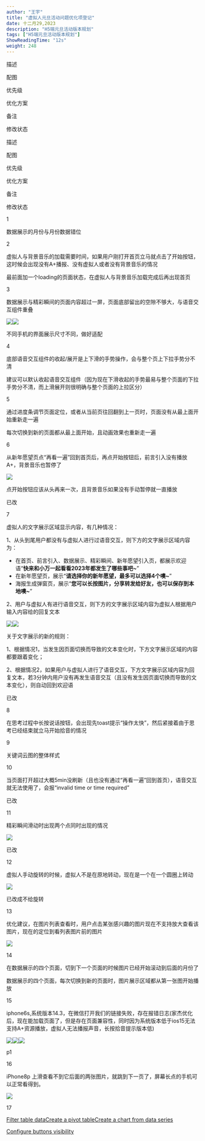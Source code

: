 ```yaml
---
author: "王宇"
title: "虚拟人元旦活动问题优化项登记"
date: 十二月29,2023
description: "H5端元旦活动版本规划"
tags: ["H5端元旦活动版本规划"]
ShowReadingTime: "12s"
weight: 248
---
```

  

  

描述

配图

优先级

优化方案

备注

修改状态

  

描述

配图

优先级

优化方案

备注

修改状态

1

数据展示的月份与月份数据错位

  

  

  

  

  

2

虚拟人与背景音乐的加载需要时间，如果用户刚打开首页立马就点击了开始按钮，这时候会出现没有A+播报、没有虚拟人或者没有背景音乐的情况

  

  

最前面加一个loading的页面状态，在虚拟人与背景音乐加载完成后再出现首页

  

  

3

数据展示与精彩瞬间的页面内容超过一屏，页面底部留出的空隙不够大，与语音交互组件重叠

![](/download/thumbnails/114676080/image2023-12-26_14-42-3.png?version=1&modificationDate=1703572923454&api=v2)![](/download/thumbnails/114676080/image2023-12-26_14-43-16.png?version=1&modificationDate=1703572996723&api=v2)

  

  

不同手机的界面展示尺寸不同，做好适配

  

4

底部语音交互组件的收起/展开是上下滑的手势操作，会与整个页上下拉手势分不清

  

  

建议可以默认收起语音交互组件（因为现在下滑收起的手势最易与整个页面的下拉手势分不清，而上滑展开则很明确与整个页面的上拉区分）

  

  

5

通过进度条调节页面定位，或者从当前页往回翻到上一页时，页面没有从最上面开始重新走一遍

  

  

每次切换到新的页面都从最上面开始，且动画效果也重新走一遍

  

  

6

从新年愿望页点“再看一遍”回到首页后，再点开始按钮后，前言引入没有播放A+，背景音乐也暂停了

![](/download/thumbnails/114676080/image2023-12-26_14-51-19.png?version=1&modificationDate=1703573479909&api=v2)

  

点开始按钮应该从头再来一次，且背景音乐如果没有手动暂停就一直播放

  

已改

7

虚拟人的文字展示区域显示内容，有几种情况：

1、从头到尾用户都没有与虚拟人进行过语音交互，则下方的文字展示区域内容为：

*   在首页、前言引入、数据展示、精彩瞬间、新年愿望引入页，都展示欢迎语“**快来和小万一起看看2023年都发生了哪些事吧~**”
*   在新年愿望页，展示“**请选择你的新年愿望，最多可以选择4个噢~**”
*   海报生成弹窗页，展示“**您可以长按图片，分享转发给好友，也可以保存到本地噢~**”

2、用户与虚拟人有进行语音交互，则下方的文字展示区域内容为虚拟人根据用户输入内容给的回复文本

![](/download/thumbnails/114676080/image2023-12-26_15-4-35.png?version=1&modificationDate=1703574275414&api=v2)![](/download/thumbnails/114676080/image2023-12-26_15-6-7.png?version=1&modificationDate=1703574367558&api=v2)

  

关于文字展示的新的规则：

1、根据情况1，当发生因页面切换而导致的文本变化时，下方文字展示区域的内容都要跟着变化；

2、根据情况2，如果用户与虚拟人进行了语音交互，下方文字展示区域内容为回复文本，若3分钟内用户没有再发生语音交互（且没有发生因页面切换而导致的文本变化），则自动回到欢迎语

  

已改

8

在思考过程中长按说话按钮，会出现先toast提示“操作太快”，然后紧接着由于思考已经结束就立马开始拾音的情况

  

  

  

  

  

9

关键词云图的整体样式

  

  

  

  

  

10

当页面打开超过大概5min没刷新（且也没有通过“再看一遍”回到首页），语音交互就无法使用了，会报“invalid time or time required”

  

  

  

  

已改

11

精彩瞬间滑动时出现两个点同时出现的情况

![](/download/thumbnails/114676080/image2023-12-26_15-50-52.png?version=1&modificationDate=1703577052545&api=v2)

  

  

  

已改

12

虚拟人手动旋转的时候，虚拟人不是在原地转动，现在是一个在一个圆圈上转动

![](/download/attachments/114676080/image2023-12-26_18-28-3.png?version=1&modificationDate=1703586483440&api=v2)

  

  

  

已改成不给旋转

13

优化建议，在图片列表查看时，用户点击某张感兴趣的图片现在不支持放大查看该图片，现在的定位到看列表图片前的图片

![](/download/attachments/114676080/image2023-12-26_18-33-5.png?version=1&modificationDate=1703586785993&api=v2)

  

  

  

  

14

在数据展示的四个页面，切到下一个页面的时候图片已经开始滚动到后面的月份了

  

  

数据展示的四个页面，每次切换到新的页面时，图片展示区域都从第一张图开始播放

  

  

15

iphone6s,系统版本14.3，在微信打开我们的链接失败，存在报错日志(家杰优化后，现在能加载页面了，但是存在页面兼容性，同时因为系统版本低于ios15无法支持A+资源播放，虚拟人无法播报声音，长按拾音提示版本低)

![](/download/attachments/114676080/image2023-12-27_16-16-19.png?version=1&modificationDate=1703664980031&api=v2)![](/download/attachments/114676080/image2023-12-27_16-16-28.png?version=1&modificationDate=1703664988684&api=v2)![](/download/attachments/114676080/image2023-12-27_16-16-41.png?version=1&modificationDate=1703665001472&api=v2)

p1

  

  

  

16

iPhone8p 上滑查看不到它后面的两张图片，就跳到下一页了，屏幕长点的手机可以正常看得到。

![](/download/attachments/114676080/image2023-12-27_16-37-24.png?version=1&modificationDate=1703666244160&api=v2)

  

  

  

  

17

  

  

  

  

  

  

[Filter table data](#)[Create a pivot table](#)[Create a chart from data series](#)

[Configure buttons visibility](/users/tfac-settings.action)
